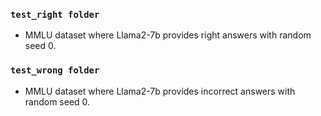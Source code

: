 ### `test_right folder`
- MMLU dataset where Llama2-7b provides right answers with random seed 0.

### `test_wrong folder`
- MMLU dataset where Llama2-7b provides incorrect answers with random seed 0.

